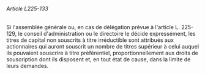 ###### Article L225-133

Si l'assemblée générale ou, en cas de délégation prévue à l'article L. 225-129, le conseil d'administration ou le directoire le décide expressément, les titres de capital non souscrits à titre irréductible sont attribués aux actionnaires qui auront souscrit un nombre de titres supérieur à celui auquel ils pouvaient souscrire à titre préférentiel, proportionnellement aux droits de souscription dont ils disposent et, en tout état de cause, dans la limite de leurs demandes.

